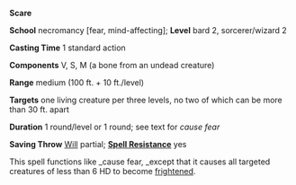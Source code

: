  **Scare**

**School** necromancy [fear, mind-affecting]; **Level** bard 2, sorcerer/wizard 2

**Casting Time** 1 standard action

**Components** V, S, M (a bone from an undead creature)

**Range** medium (100 ft. + 10 ft./level)

**Targets** one living creature per three levels, no two of which can be more than 30 ft. apart

**Duration** 1 round/level or 1 round; see text for _cause fear_

**Saving Throw** [Will](../combat.html#_will) partial; **[Spell Resistance](../glossary.html#_spell-resistance)** yes

This spell functions like _cause fear, _except that it causes all targeted creatures of less than 6 HD to become [frightened](../glossary.html#_frightened).

